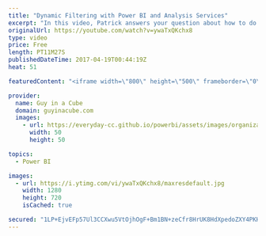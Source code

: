 ```yaml
---
title: "Dynamic Filtering with Power BI and Analysis Services"
excerpt: "In this video, Patrick answers your question about how to do this in Analysis Services Tabular and Multidimensional. Also, he adds a little bit of SQL to the mix.  Make sure to watch the previous dynamic filtering videos to understand the basics of how to do this.  https://www.youtube.com/watch?v=EXObcA9G9Vw"
originalUrl: https://youtube.com/watch?v=ywaTxQKchx8
type: video
price: Free
length: PT11M27S
publishedDateTime: 2017-04-19T00:44:19Z
heat: 51

featuredContent: "<iframe width=\"800\" height=\"500\" frameborder=\"0\" src=\"https://www.youtube.com/embed/ywaTxQKchx8\" allow=\"accelerometer; autoplay; encrypted-media; gyroscope; picture-in-picture\" allowfullscreen></iframe>"

provider:
  name: Guy in a Cube
  domain: guyinacube.com
  images:
    - url: https://everyday-cc.github.io/powerbi/assets/images/organizations/guyinacube.com-50x50.jpg
      width: 50
      height: 50

topics:
  - Power BI

images:
  - url: https://i.ytimg.com/vi/ywaTxQKchx8/maxresdefault.jpg
    width: 1280
    height: 720
    isCached: true

secured: "1LP+EjvEFp57Ul3CCXwu5VtOjhOgF+Bm1BN+zeCfr8HrUK8HdXpedoZXY4PKHB3lCJ59xa5sVxOzSxO+8UV5AJLdXihMAzQaJrzy0GauaQIwMIFon8uMx4MjEewBbDKBZQ1WK/8rIJm+PM7BFdbeey8FgNjMVuCDSwtcRvhpUJg3rF7xDZbGbsLYnvtu9niIW8iHBMIQTybX8R5zFGlQ+7DnlX0ESdNAkVKx3jgJ5jjJ9g3b5Ex2l/N5g376JLCXebhsXP4qe0GatoM/Bf05c45oF+RJMumXCtNxSOvdPL9Qo935AScpy0WgWuxO2kglK9eq1BIXj4ebtl9euICPN6PTNlQf5CQZJwqkx+z/Ruhzppj2d8k0ONlHrFABCLmQy3M04+VgWKQzx3GT0ThSGLBo60Xv0j5YGO6VdLCsrx4=;C5bXG7PHnRD/qB9pHCb7Iw=="
---
```


